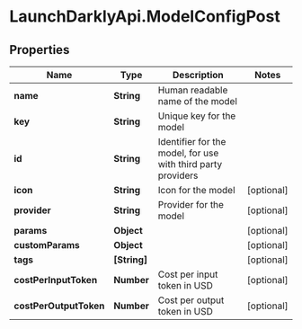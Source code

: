 # LaunchDarklyApi.ModelConfigPost

## Properties

Name | Type | Description | Notes
------------ | ------------- | ------------- | -------------
**name** | **String** | Human readable name of the model | 
**key** | **String** | Unique key for the model | 
**id** | **String** | Identifier for the model, for use with third party providers | 
**icon** | **String** | Icon for the model | [optional] 
**provider** | **String** | Provider for the model | [optional] 
**params** | **Object** |  | [optional] 
**customParams** | **Object** |  | [optional] 
**tags** | **[String]** |  | [optional] 
**costPerInputToken** | **Number** | Cost per input token in USD | [optional] 
**costPerOutputToken** | **Number** | Cost per output token in USD | [optional] 


